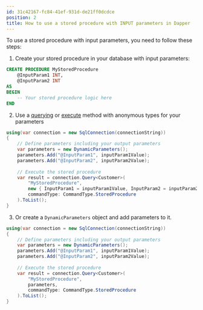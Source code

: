 ```yaml
---
id: 31c42167-fc84-41ef-931d-de21ff0dcdce
position: 2
title: How to use a stored procedure with INPUT parameters in Dapper
---
```


To use a stored procedure with input parameters, you need to follow these steps:

1. Create your stored procedure in your database with input parameters:

```sql
CREATE PROCEDURE MyStoredProcedure
    @InputParam1 INT,
    @InputParam2 INT
AS
BEGIN
    -- Your stored procedure logic here
END
```

2. Use a [querying](https://www.learndapper.com/dapper-query) or [execute](https://www.learndapper.com/non-query) method with anonymous types for your parameters

```csharp
using(var connection = new SqlConnection(connectionString))
{
	// Define parameters including your output parameters
	var parameters = new DynamicParameters();
	parameters.Add("@InputParam1", inputParam1Value);
	parameters.Add("@InputParam2", inputParam2Value);
	
	// Execute the stored procedure
	var result = connection.Query<Customer>(
		"MyStoredProcedure",
		new { InputParam1 = inputParam1Value, InputParam2 = inputParam2Value},
		commandType: CommandType.StoredProcedure
	).ToList();
}
```

3. Or create a `DynamicParameters` object and add parameters to it.


```csharp
using(var connection = new SqlConnection(connectionString))
{
	// Define parameters including your output parameters
	var parameters = new DynamicParameters();
	parameters.Add("@InputParam1", inputParam1Value);
	parameters.Add("@InputParam2", inputParam2Value);
	
	// Execute the stored procedure
	var result = connection.Query<Customer>(
		"MyStoredProcedure",
		parameters,
		commandType: CommandType.StoredProcedure
	).ToList();
}
```